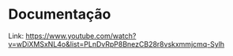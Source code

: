 # Documentação

Link: https://www.youtube.com/watch?v=wDiXMSxNL4o&list=PLnDvRpP8BnezCB28r8vskxmmjcmq-Sylh
